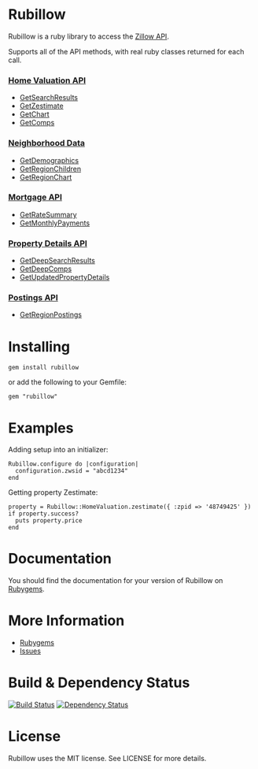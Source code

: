 # Rubillow

Rubillow is a ruby library to access the [Zillow API](http://www.zillow.com/howto/api/APIOverview.htm).

Supports all of the API methods, with real ruby classes returned for each call.

### [Home Valuation API](http://www.zillow.com/howto/api/HomeValuationAPIOverview.htm)
* [GetSearchResults](http://www.zillow.com/howto/api/GetSearchResults.htm)
* [GetZestimate](http://www.zillow.com/howto/api/GetZestimate.htm)
* [GetChart](http://www.zillow.com/howto/api/GetChart.htm)
* [GetComps](http://www.zillow.com/howto/api/GetComps.htm)

### [Neighborhood Data](http://www.zillow.com/webtools/neighborhood-data/)
* [GetDemographics](http://www.zillow.com/howto/api/GetDemographics.htm)
* [GetRegionChildren](http://www.zillow.com/howto/api/GetRegionChildren.htm)
* [GetRegionChart](http://www.zillow.com/howto/api/GetRegionChart.htm)

### [Mortgage API](http://www.zillow.com/howto/api/MortgageAPIOverview.htm)
* [GetRateSummary](http://www.zillow.com/howto/api/GetRateSummary.htm)
* [GetMonthlyPayments](http://www.zillow.com/howto/api/GetMonthlyPayments.htm)

### [Property Details API](http://www.zillow.com/howto/api/PropertyDetailsAPIOverview.htm)
* [GetDeepSearchResults](http://www.zillow.com/howto/api/GetDeepSearchResults.htm)
* [GetDeepComps](http://www.zillow.com/howto/api/GetDeepComps.htm)
* [GetUpdatedPropertyDetails](http://www.zillow.com/howto/api/GetUpdatedPropertyDetails.htm)

### [Postings API](http://www.zillow.com/howto/api/GetRegionPostings.htm)
* [GetRegionPostings](http://www.zillow.com/howto/api/GetRegionPostings.htm)

# Installing

    gem install rubillow

or add the following to your Gemfile:

    gem "rubillow"

# Examples

Adding setup into an initializer:

    Rubillow.configure do |configuration|
      configuration.zwsid = "abcd1234"
    end

Getting property Zestimate:

    property = Rubillow::HomeValuation.zestimate({ :zpid => '48749425' })
    if property.success?
      puts property.price
    end

# Documentation

You should find the documentation for your version of Rubillow on [Rubygems](http://rubygems.org/gems/rubillow).

# More Information

* [Rubygems](http://rubygems.org/gems/rubillow)
* [Issues](http://github.com/synewaves/rubillow/issues)

# Build & Dependency Status

[![Build Status](https://travis-ci.org/synewaves/rubillow.png?branch=master)](https://travis-ci.org/synewaves/rubillow)
[![Dependency Status](https://gemnasium.com/synewaves/rubillow.png?travis)](https://gemnasium.com/synewaves/rubillow)

# License

Rubillow uses the MIT license. See LICENSE for more details.